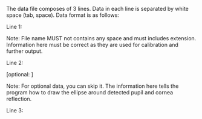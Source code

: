 The data file composes of 3 lines.  Data in each line is separated by white space (tab, space).  Data format is as follows:

Line 1:

<file name> <pupil X position> <pupil Y position> <cornea reflection X position> <cornea reflection Y position>

Note: File name MUST not contains any space and must includes extension.  Information here must be correct as they are used for calibration and further output.

Line 2:

<pupil fit top left x> <pupil fit top left y> <pupil fit bottom right x> <pupil fit bottom right y> [optional: <cornea reflect fit top left x> <cornea reflect fit top left y> <cornea reflect fit bottom right x> <cornea reflect fit bottom right y>]

Note: For optional data, you can skip it.  The information here tells the program how to draw the ellipse around detected pupil and cornea reflection.

Line 3:

<fit error> <pupil fit angle> <cornia reflect fit angle>